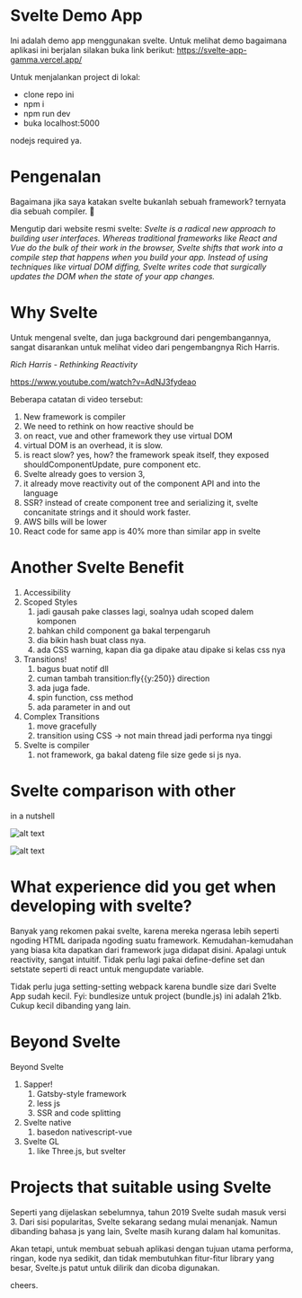 # Svelte Demo App
Ini adalah demo app menggunakan svelte.
Untuk melihat demo bagaimana aplikasi ini berjalan silakan buka link berikut: 
https://svelte-app-gamma.vercel.app/

Untuk menjalankan project di lokal:
- clone repo ini 
- npm i
- npm run dev
- buka localhost:5000

nodejs required ya.

# Pengenalan
Bagaimana jika saya katakan svelte bukanlah sebuah framework? ternyata dia sebuah compiler. 🤯 

Mengutip dari website resmi svelte:
_Svelte is a radical new approach to building user interfaces. Whereas traditional frameworks like React and Vue do the bulk of their work in the browser, Svelte shifts that work into a compile step that happens when you build your app.
Instead of using techniques like virtual DOM diffing, Svelte writes code that surgically updates the DOM when the state of your app changes._

# Why Svelte
Untuk mengenal svelte, dan juga background dari pengembangannya, sangat disarankan untuk melihat video dari pengembangnya Rich Harris.

_Rich Harris - Rethinking Reactivity_

https://www.youtube.com/watch?v=AdNJ3fydeao

Beberapa catatan di video tersebut:
1. New framework is compiler
2. We need to rethink on how reactive should be
  1. on react, vue and other framework they use virtual DOM
  2. virtual DOM is an overhead, it is slow.
  3. is react slow? yes, how? the framework speak itself, they exposed shouldComponentUpdate, pure component etc.
3. Svelte already goes to version 3, 
  1. it already move reactivity out of the component API and into the language
4. SSR? instead of create component tree and serializing it, svelte concanitate strings and it should work faster.
  1. AWS bills will be lower
5. React code for same app is 40% more than similar app in svelte

# Another Svelte Benefit

1. Accessibility
2. Scoped Styles
    1. jadi gausah pake classes lagi, soalnya udah scoped dalem komponen
    2. bahkan child component ga bakal terpengaruh
    3. dia bikin hash buat class nya.
    4. ada CSS warning, kapan dia ga dipake atau dipake si kelas css nya
3. Transitions!
    1. bagus buat notif dll
    2. cuman tambah transition:fly{{y:250}} direction
    3. ada juga fade.
    4. spin function, css method
    5. ada parameter in and out
4. Complex Transitions
    1. move gracefully 
    2. transition using CSS -> not main thread jadi performa nya tinggi
5. Svelte is compiler
    1. not framework, ga bakal dateng file size gede si js nya.

# Svelte comparison with other
in a nutshell

![alt text](https://miro.medium.com/max/552/1*xxUbJTpBQmRPssfBZAjiqg.png)

![alt text](https://miro.medium.com/max/552/1*i8BONotbEvETZ4l_0rRigQ.png)


# What experience did you get when developing with svelte?

Banyak yang rekomen pakai svelte, karena mereka ngerasa lebih seperti ngoding HTML daripada ngoding suatu framework.
Kemudahan-kemudahan yang biasa kita dapatkan dari framework juga didapat disini. Apalagi untuk reactivity, sangat intuitif.
Tidak perlu lagi pakai define-define set dan setstate seperti di react untuk mengupdate variable.

Tidak perlu juga setting-setting webpack karena bundle size dari Svelte App sudah kecil.
Fyi: bundlesize untuk project (bundle.js) ini adalah 21kb. Cukup kecil dibanding yang lain.

# Beyond Svelte
Beyond Svelte
1. Sapper!
    1. Gatsby-style framework
    2. less js
    3. SSR and code splitting
2. Svelte native
    1. basedon nativescript-vue
3. Svelte GL
    1. like Three.js, but svelter
    
# Projects that suitable using Svelte
Seperti yang dijelaskan sebelumnya, tahun 2019 Svelte sudah masuk versi 3.
Dari sisi popularitas, Svelte sekarang sedang mulai menanjak. Namun dibanding bahasa js yang lain, Svelte masih kurang dalam hal komunitas.

Akan tetapi, untuk membuat sebuah aplikasi dengan tujuan utama performa, ringan, kode nya sedikit, dan tidak membutuhkan fitur-fitur library yang besar, Svelte.js patut untuk dilirik dan dicoba digunakan.


cheers. 
